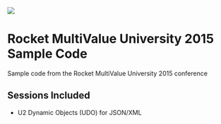 ![](http://www.rocketsoftware.com/sites/default/files/red-rocket8.jpg)
# Rocket MultiValue University 2015 Sample Code
Sample code from the Rocket MultiValue University 2015 conference

## Sessions Included
* U2 Dynamic Objects (UDO) for JSON/XML
